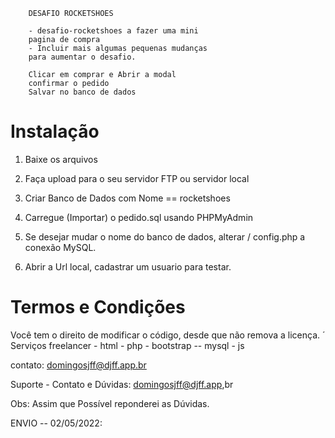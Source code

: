 		
		
		DESAFIO ROCKETSHOES
		
		- desafio-rocketshoes a fazer uma mini 
		pagina de compra
		- Incluir mais algumas pequenas mudanças
        para aumentar o desafio.		
		
		Clicar em comprar e Abrir a modal
		confirmar o pedido
		Salvar no banco de dados
        
		
# Instalação

1. Baixe os arquivos

2. Faça upload para o seu servidor FTP ou servidor local

3. Criar Banco de Dados com Nome == rocketshoes

4. Carregue (Importar) o pedido.sql usando PHPMyAdmin

5. Se desejar mudar o nome do banco de dados, alterar / config.php a conexão MySQL.

6. Abrir a Url local, cadastrar um usuario para testar.


# Termos e Condições

Você tem o direito de modificar o código, desde que não remova a licença.
´
Serviços freelancer - html - php - bootstrap -- mysql - js

contato: domingosjff@djff.app.br

		
Suporte - Contato e Dúvidas: domingosjff@djff.app,br 

Obs: Assim que Possível reponderei as Dúvidas.

ENVIO -- 02/05/2022:

		
